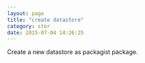 ```yaml
---
layout: page
title: "create datastore"
category: stor
date: 2015-07-04 14:26:25
---
```


Create a new datastore as packagist package.
